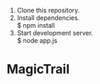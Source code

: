 1. Clone this repository.  
2. Install dependencies.  
 $ npm install    
3. Start development server.  
 $ node app.js    
# MagicTrail
